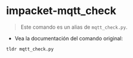 # impacket-mqtt_check

> Este comando es un alias de `mqtt_check.py`.

- Vea la documentación del comando original:

`tldr mqtt_check.py`
